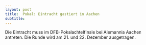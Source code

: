 ```yaml
---
layout: post
title:  Pokal: Eintracht gastiert in Aachen
subtitle:  
---
```


Die Eintracht muss im DFB-Pokalachtelfinale bei Alemannia Aachen antreten. Die Runde wird am 21. und 22. Dezember ausgetragen.


